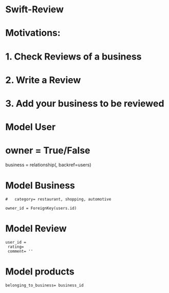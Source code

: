 # Swift-Review


# Motivations:

#    1. Check Reviews of a business
#    2. Write a Review
#    3. Add your business to be reviewed
   
    

# Model User


   # owner = True/False

   business = relationship(, backref=users)


# Model Business

    #   category= restaurant, shopping, automotive 
    
    owner_id = ForeignKey(users.id)
    

# Model Review


    user_id = 
     rating=
     comment= ''
     
     

# Model products 


    belonging_to_business= business_id
     


